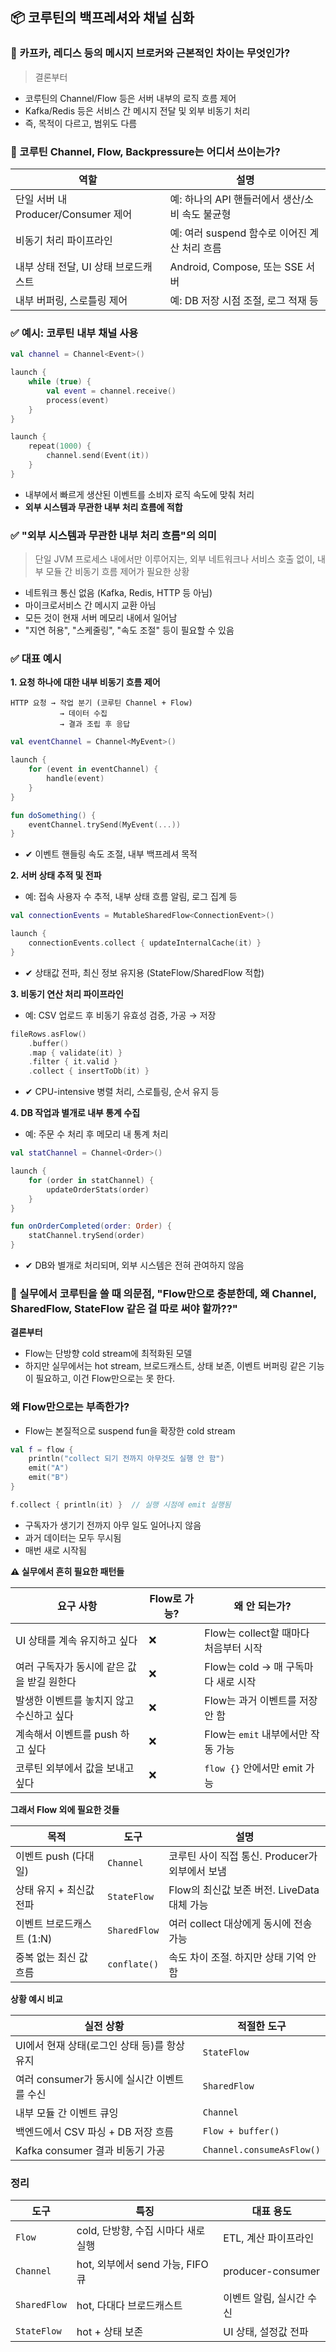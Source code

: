 ## 📦 코루틴의 백프레셔와 채널 심화

### 📌 카프카, 레디스 등의 메시지 브로커와 근본적인 차이는 무엇인가?

> 결론부터
- 코루틴의 Channel/Flow 등은 서버 내부의 로직 흐름 제어
- Kafka/Redis 등은 서비스 간 메시지 전달 및 외부 비동기 처리
- 즉, 목적이 다르고, 범위도 다름

### 📌 코루틴 Channel, Flow, Backpressure는 어디서 쓰이는가?

| 역할                           | 설명                             |
| ---------------------------- | ------------------------------ |
| 단일 서버 내 Producer/Consumer 제어 | 예: 하나의 API 핸들러에서 생산/소비 속도 불균형  |
| 비동기 처리 파이프라인                 | 예: 여러 suspend 함수로 이어진 계산 처리 흐름 |
| 내부 상태 전달, UI 상태 브로드캐스트       | Android, Compose, 또는 SSE 서버    |
| 내부 버퍼링, 스로틀링 제어              | 예: DB 저장 시점 조절, 로그 적재 등        |


### ✅ 예시: 코루틴 내부 채널 사용

```kotlin
val channel = Channel<Event>()

launch {
    while (true) {
        val event = channel.receive()
        process(event)
    }
}

launch {
    repeat(1000) {
        channel.send(Event(it))
    }
}
```
- 내부에서 빠르게 생산된 이벤트를 소비자 로직 속도에 맞춰 처리
- <b>외부 시스템과 무관한 내부 처리 흐름에 적합</b>

### ✅ "외부 시스템과 무관한 내부 처리 흐름"의 의미

> 단일 JVM 프로세스 내에서만 이루어지는, 외부 네트워크나 서비스 호출 없이, 내부 모듈 간 비동기 흐름 제어가 필요한 상황

- 네트워크 통신 없음 (Kafka, Redis, HTTP 등 아님)
- 마이크로서비스 간 메시지 교환 아님
- 모든 것이 현재 서버 메모리 내에서 일어남
- "지연 허용", "스케줄링", "속도 조절" 등이 필요할 수 있음

### ✅ 대표 예시

<b>1. 요청 하나에 대한 내부 비동기 흐름 제어</b>

```text
HTTP 요청 → 작업 분기 (코루틴 Channel + Flow)
           → 데이터 수집
           → 결과 조립 후 응답
```
```kotlin
val eventChannel = Channel<MyEvent>()

launch {
    for (event in eventChannel) {
        handle(event)
    }
}

fun doSomething() {
    eventChannel.trySend(MyEvent(...))
}
```
- ✔ 이벤트 핸들링 속도 조절, 내부 백프레셔 목적

<b>2. 서버 상태 추적 및 전파</b>
- 예: 접속 사용자 수 추적, 내부 상태 흐름 알림, 로그 집계 등
```kotlin
val connectionEvents = MutableSharedFlow<ConnectionEvent>()

launch {
    connectionEvents.collect { updateInternalCache(it) }
}
```
- ✔ 상태값 전파, 최신 정보 유지용 (StateFlow/SharedFlow 적합)

<b>3. 비동기 연산 처리 파이프라인</b>
- 예: CSV 업로드 후 비동기 유효성 검증, 가공 → 저장
```kotlin
fileRows.asFlow()
    .buffer()
    .map { validate(it) }
    .filter { it.valid }
    .collect { insertToDb(it) }
```
- ✔ CPU-intensive 병렬 처리, 스로틀링, 순서 유지 등

<b>4. DB 작업과 별개로 내부 통계 수집</b>
- 예: 주문 수 처리 후 메모리 내 통계 처리
```kotlin
val statChannel = Channel<Order>()

launch {
    for (order in statChannel) {
        updateOrderStats(order)
    }
}

fun onOrderCompleted(order: Order) {
    statChannel.trySend(order)
}
```
- ✔ DB와 별개로 처리되며, 외부 시스템은 전혀 관여하지 않음

> 

### 📌 실무에서 코루틴을 쓸 때 의문점, "Flow만으로 충분한데, 왜 Channel, SharedFlow, StateFlow 같은 걸 따로 써야 할까??"

<b>결론부터</b>
- Flow는 단방향 cold stream에 최적화된 모델
- 하지만 실무에서는 hot stream, 브로드캐스트, 상태 보존, 이벤트 버퍼링 같은 기능이 필요하고, 이건 Flow만으로는 못 한다.

### 왜 Flow만으로는 부족한가?
- Flow는 본질적으로 suspend fun을 확장한 cold stream
```kotlin
val f = flow {
    println("collect 되기 전까지 아무것도 실행 안 함")
    emit("A")
    emit("B")
}

f.collect { println(it) }  // 실행 시점에 emit 실행됨
```
- 구독자가 생기기 전까지 아무 일도 일어나지 않음
- 과거 데이터는 모두 무시됨
- 매번 새로 시작됨

<b>⚠ 실무에서 흔히 필요한 패턴들</b>

| 요구 사항                    | Flow로 가능? | 왜 안 되는가?                   |
| ------------------------ | --------- | -------------------------- |
| UI 상태를 계속 유지하고 싶다        | ❌         | Flow는 collect할 때마다 처음부터 시작 |
| 여러 구독자가 동시에 같은 값을 받길 원한다 | ❌         | Flow는 cold → 매 구독마다 새로 시작  |
| 발생한 이벤트를 놓치지 않고 수신하고 싶다  | ❌         | Flow는 과거 이벤트를 저장 안 함       |
| 계속해서 이벤트를 push 하고 싶다     | ❌         | Flow는 `emit` 내부에서만 작동 가능   |
| 코루틴 외부에서 값을 보내고 싶다       | ❌         | `flow {}` 안에서만 emit 가능     |

<b>그래서 Flow 외에 필요한 것들</b>

| 목적                | 도구           | 설명                              |
| ----------------- | ------------ | ------------------------------- |
| 이벤트 push (다대일)    | `Channel`    | 코루틴 사이 직접 통신. Producer가 외부에서 보냄 |
| 상태 유지 + 최신값 전파    | `StateFlow`  | Flow의 최신값 보존 버전. LiveData 대체 가능 |
| 이벤트 브로드캐스트 (1\:N) | `SharedFlow` | 여러 collect 대상에게 동시에 전송 가능       |
| 중복 없는 최신 값 흐름     | `conflate()` | 속도 차이 조절. 하지만 상태 기억 안 함         |

<b>상황 예시 비교</b>

| 실전 상황                        | 적절한 도구                    |
| ---------------------------- | ------------------------- |
| UI에서 현재 상태(로그인 상태 등)를 항상 유지  | `StateFlow`               |
| 여러 consumer가 동시에 실시간 이벤트를 수신 | `SharedFlow`              |
| 내부 모듈 간 이벤트 큐잉               | `Channel`                 |
| 백엔드에서 CSV 파싱 + DB 저장 흐름      | `Flow + buffer()`         |
| Kafka consumer 결과 비동기 가공     | `Channel.consumeAsFlow()` |

### 정리

| 도구           | 특징                        | 대표 용도             |
| ------------ | ------------------------- | ----------------- |
| `Flow`       | cold, 단방향, 수집 시마다 새로 실행   | ETL, 계산 파이프라인     |
| `Channel`    | hot, 외부에서 send 가능, FIFO 큐 | producer-consumer |
| `SharedFlow` | hot, 다대다 브로드캐스트           | 이벤트 알림, 실시간 수신    |
| `StateFlow`  | hot + 상태 보존               | UI 상태, 설정값 전파     |

